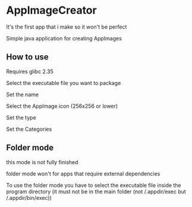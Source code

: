# AppImageCreator
It's the first app that i make so it won't be perfect

Simple java application for creating AppImages	

## How to use 

Requires glibc 2.35

Select the executable file you want to package

Set the name

Select the AppImage icon 
(256x256 or lower)

Set the type 

Set the Categories
 
## Folder mode
this mode is not fully finished 

folder mode won't for apps that require external dependencies

To use the folder mode you have to select the executable file inside the program directory (it must not be in the main folder (not /.appdir/exec but /.appdir/bin/exec))

